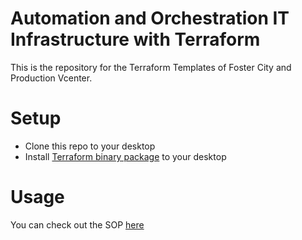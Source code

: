# Automation and Orchestration IT Infrastructure with Terraform

This is the repository for the Terraform Templates of Foster City and Production Vcenter.    


# Setup   
* Clone this repo to your desktop 
* Install [Terraform binary package](https://www.terraform.io/downloads.html) to your desktop 

# Usage 
You can check out the SOP [here](https://jira.zooxlabs.com/)
